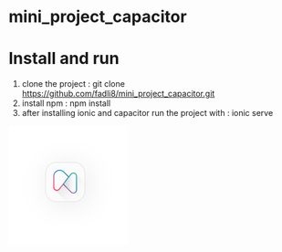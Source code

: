# mini_project_capacitor

# Install and run
1. clone the project : git clone https://github.com/fadli8/mini_project_capacitor.git
2. install npm : npm install
3. after installing ionic and capacitor run the project with : ionic serve

![Screenshot of a comment on a GitHub issue showing an image, added in the Markdown, of an Octocat smiling and raising a tentacle.](https://github.com/fadli8/mini_project_capacitor/blob/master/src/assets/images/Image_2.png?raw=true)
